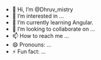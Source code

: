 - 👋 Hi, I’m @Dhruv_mistry
- 👀 I’m interested in ...
- 🌱 I’m currently learning Angular.
- 💞️ I’m looking to collaborate on ...
- 📫 How to reach me ...
- 😄 Pronouns: ...
- ⚡ Fun fact: ...

<!---
Dhruv-mistry22/Dhruv-mistry22 is a ✨ special ✨ repository because its `README.md` (this file) appears on your GitHub profile.
You can click the Preview link to take a look at your changes.
--->

